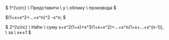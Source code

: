 $ 1^{\circ} \ Представити \ у \ облику \ производа $

$(1+x+x^2+...+x^n)^2 -x^n; $

$ 2^{\circ} \ Наћи \ суму x+x^2(1+x)+x^3(1+x+x^2)+...+x^n(1+x+...+x^(n-1)), \ за \ x≠±1 $